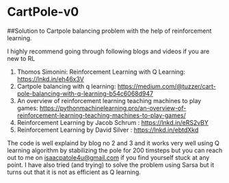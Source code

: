 # CartPole-v0
##Solution to Cartpole balancing problem with the help of reinforcement learning.

I highly recommend going through following blogs and videos if you are new to RL
1) Thomos Simonini: Reinforcement Learning with Q Learning: https://lnkd.in/eh46x3V 
2) Cartpole balancing with q learning: https://medium.com/@tuzzer/cart-pole-balancing-with-q-learning-b54c6068d947
3) An overview of reinforcement learning teaching machines to play games: https://pythonmachinelearning.pro/an-overview-of-reinforcement-learning-teaching-machines-to-play-games/
4) Reinforcement Learning by Jacob Schrum : https://lnkd.in/eRS2vBY
5) Reinforcement Learning by David Silver : https://lnkd.in/ebtdXkd

The code is well explaind by blog no 2 and 3 and it works very well using Q learning algorithm by stabilizing the pole for 200 timsteps but you can reach out to me on isaacpatole4u@gmail.com if you find yourself stuck at any point. 
I have also tried (and trying) to solve the problem using Sarsa but it turns out that it is not as efficient as Q learning. 
